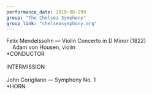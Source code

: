 ```yaml
---
performance_date: 2019-06-299
group: "The Chelsea Symphony"
group_link: "chelseasymphony.org"
---
```

Felix Mendelssohn — Violin Concerto in D Minor (1822)<br/>
&nbsp;&nbsp;&nbsp;&nbsp;Adam von Housen, violin<br/>
*CONDUCTOR<br/>
<br/>
INTERMISSION<br/>
<br/>
John Corigliano — Symphony No. 1<br/>
*HORN






